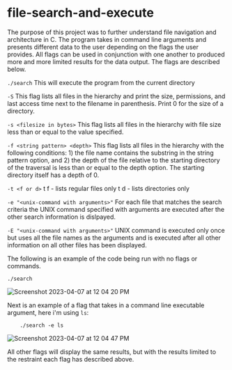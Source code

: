 # file-search-and-execute

The purpose of this project was to further understand file navigation and architecture in C. The program takes in command line arguments and presents different data to the user depending on the flags the user provides. All flags can be used in conjunction with one another to produced more and more limited results for the data output. The flags are described below.

`./search`
    This will execute the program from the current directory

`-S` 
    This flag lists all files in the hierarchy and print the size, permissions, 
    and last access time next to the filename in parenthesis. Print 0 for the size of a directory.

`-s <filesize in bytes>`
    This flag lists all files in the hierarchy with file size less than or equal to the value specified.

`-f <string pattern> <depth>`
    This flag lists all files in the hierarchy with the following conditions: 
    1) the file name contains the substring in the string pattern option, and 
    2) the depth of the file relative to the starting directory of the traversal 
    is less than or equal to the depth option. 
    The starting directory itself has a depth of 0. 
  
`-t <f or d>`
  t f - lists regular files only
  t d - lists directories only

`-e "<unix-command with arguments>"` 
    For each file that matches the search criteria the UNIX command specified with 
    arguments are executed after the other search information is dislpayed.

`-E "<unix-command with arguments>"`
    UNIX command is executed only once but uses all the file names as the arguments and 
    is executed after all other information on all other files has been displayed.

The following is an example of the code being run with no flags or commands.
    
    
    ./search
    
    
![Screenshot 2023-04-07 at 12 04 20 PM](https://user-images.githubusercontent.com/107063397/230649169-2476d790-7bcb-49c1-87a1-39df8c4f8281.png)
    
Next is an example of a flag that takes in a command line executable argument, here i'm using `ls`:
    
```
    ./search -e ls
```

![Screenshot 2023-04-07 at 12 04 47 PM](https://user-images.githubusercontent.com/107063397/230649912-7c3b6faa-17ee-450a-ae15-bd84687a9422.png)
    
All other flags will display the same results, but with the results limited to the restraint each flag has described above.
